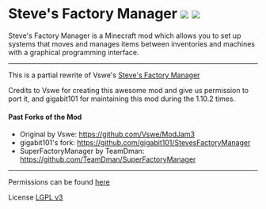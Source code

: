 # Steve's Factory Manager [![](http://cf.way2muchnoise.eu/versions/steves-factory-manager-reborn.svg)](https://www.curseforge.com/minecraft/mc-mods/steves-factory-manager-reborn) [![](http://cf.way2muchnoise.eu/full_steves-factory-manager-reborn_downloads.svg)](https://www.curseforge.com/minecraft/mc-mods/steves-factory-manager-reborn)

Steve's Factory Manager is a Minecraft mod which allows you to set up systems that moves and manages items between inventories and machines with a graphical programming interface.

---

This is a partial rewrite of Vswe's [Steve's Factory Manager](https://minecraft.curseforge.com/projects/steves-factory-manager)

Credits to Vswe for creating this awesome mod and give us permission to port it, and gigabit101 for maintaining this mod
during the 1.10.2 times.

#### Past Forks of the Mod

+ Original by Vswe: https://github.com/Vswe/ModJam3
+ gigabit101's fork: https://github.com/gigabit101/StevesFactoryManager
+ SuperFactoryManager by TeamDman:  https://github.com/TeamDman/SuperFactoryManager

---

Permissions can be found [here](https://twitter.com/Steves_Carts/status/795197105849729024)

License [LGPL v3](https://github.com/gigabit101/StevesFactoryManager/blob/1.14/LICENSE)
